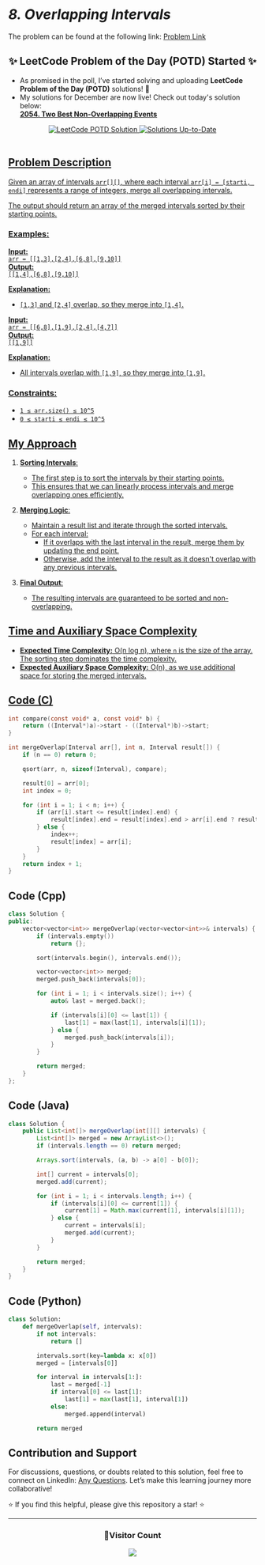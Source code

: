 # *8. Overlapping Intervals*

The problem can be found at the following link: [Problem Link](https://www.geeksforgeeks.org/problems/overlapping-intervals--170633/1)

<div align="center">
  <h2>✨ LeetCode Problem of the Day (POTD) Started ✨</h2>
</div>

- As promised in the poll, I’ve started solving and uploading **LeetCode Problem of the Day (POTD)** solutions! 🎯  
- My solutions for December are now live! Check out today's solution below:  
  **[2054. Two Best Non-Overlapping Events](https://github.com/Hunterdii/Leetcode-POTD/blob/main/December%202024%20Leetcode%20Solution/2054.Two%20Best%20Non-Overlapping%20Events.md)**  

<div align="center">
  <a href="https://github.com/Hunterdii/Leetcode-POTD/blob/main/December%202024%20Leetcode%20Solution/2054.Two%20Best%20Non-Overlapping%20Events.md">
    <img src="https://img.shields.io/badge/LeetCode%20POTD-Solution%20Live-brightgreen?style=for-the-badge&logo=leetcode" alt="LeetCode POTD Solution" />
  </a>
  <a href="https://github.com/Hunterdii/Leetcode-POTD/blob/main/December%202024%20Leetcode%20Solution/2054.Two%20Best%20Non-Overlapping%20Events.md">
  <img src="https://img.shields.io/badge/Solutions-Up%20to%20Date-blue?style=for-the-badge" alt="Solutions Up-to-Date" />
</div>

<br/>

## Problem Description

Given an array of intervals `arr[][]`, where each interval `arr[i] = [starti, endi]` represents a range of integers, merge all overlapping intervals.  

The output should return an array of the merged intervals sorted by their starting points.

### Examples:

**Input:**  
`arr = [[1,3],[2,4],[6,8],[9,10]]`  
**Output:**  
`[[1,4],[6,8],[9,10]]`

**Explanation:**  
- `[1,3]` and `[2,4]` overlap, so they merge into `[1,4]`.  

**Input:**  
`arr = [[6,8],[1,9],[2,4],[4,7]]`  
**Output:**  
`[[1,9]]`

**Explanation:**  
- All intervals overlap with `[1,9]`, so they merge into `[1,9]`.  

### Constraints:

- `1 ≤ arr.size() ≤ 10^5`  
- `0 ≤ starti ≤ endi ≤ 10^5`  



## My Approach

1. **Sorting Intervals**:  
   - The first step is to sort the intervals by their starting points.  
   - This ensures that we can linearly process intervals and merge overlapping ones efficiently.

2. **Merging Logic**:  
   - Maintain a result list and iterate through the sorted intervals.  
   - For each interval:
     - If it overlaps with the last interval in the result, merge them by updating the end point.
     - Otherwise, add the interval to the result as it doesn't overlap with any previous intervals.  

3. **Final Output**:  
   - The resulting intervals are guaranteed to be sorted and non-overlapping.



## Time and Auxiliary Space Complexity

- **Expected Time Complexity:** O(n log n), where `n` is the size of the array. The sorting step dominates the time complexity.  
- **Expected Auxiliary Space Complexity:** O(n), as we use additional space for storing the merged intervals.



## Code (C)

```c
int compare(const void* a, const void* b) {
    return ((Interval*)a)->start - ((Interval*)b)->start;
}

int mergeOverlap(Interval arr[], int n, Interval result[]) {
    if (n == 0) return 0;

    qsort(arr, n, sizeof(Interval), compare);

    result[0] = arr[0];
    int index = 0;

    for (int i = 1; i < n; i++) {
        if (arr[i].start <= result[index].end) {
            result[index].end = result[index].end > arr[i].end ? result[index].end : arr[i].end;
        } else {
            index++;
            result[index] = arr[i];
        }
    }
    return index + 1;
}
```



## Code (Cpp)

```cpp
class Solution {
public:
    vector<vector<int>> mergeOverlap(vector<vector<int>>& intervals) {
        if (intervals.empty())
            return {};

        sort(intervals.begin(), intervals.end());

        vector<vector<int>> merged;
        merged.push_back(intervals[0]);

        for (int i = 1; i < intervals.size(); i++) {
            auto& last = merged.back();

            if (intervals[i][0] <= last[1]) {
                last[1] = max(last[1], intervals[i][1]);
            } else {
                merged.push_back(intervals[i]);
            }
        }

        return merged;
    }
};
```



## Code (Java)

```java
class Solution {
    public List<int[]> mergeOverlap(int[][] intervals) {
        List<int[]> merged = new ArrayList<>();
        if (intervals.length == 0) return merged;

        Arrays.sort(intervals, (a, b) -> a[0] - b[0]);

        int[] current = intervals[0];
        merged.add(current);

        for (int i = 1; i < intervals.length; i++) {
            if (intervals[i][0] <= current[1]) {
                current[1] = Math.max(current[1], intervals[i][1]);
            } else {
                current = intervals[i];
                merged.add(current);
            }
        }

        return merged;
    }
}
```



## Code (Python)

```python
class Solution:
    def mergeOverlap(self, intervals):
        if not intervals:
            return []

        intervals.sort(key=lambda x: x[0])
        merged = [intervals[0]]

        for interval in intervals[1:]:
            last = merged[-1]
            if interval[0] <= last[1]:
                last[1] = max(last[1], interval[1])
            else:
                merged.append(interval)

        return merged
```



## Contribution and Support

For discussions, questions, or doubts related to this solution, feel free to connect on LinkedIn: [Any Questions](https://www.linkedin.com/in/het-patel-8b110525a/). Let’s make this learning journey more collaborative!

⭐ If you find this helpful, please give this repository a star! ⭐

---

<div align="center">
  <h3><b>📍Visitor Count</b></h3>
</div>

<p align="center">
  <img src="https://profile-counter.glitch.me/Hunterdii/count.svg" />
</p>

